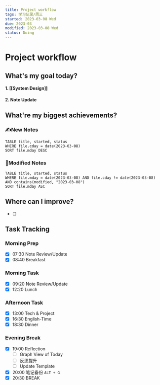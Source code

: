 ```yaml
---
title: Project workflow
tags: 学习记录/周三
started: 2023-03-08 Wed
due: 2023-03
modified: 2023-03-08 Wed
status: Doing
---
```

# Project workflow
## What's my goal today?
#### 1. [[System Design]]
#### 2. Note Update

## What're my biggest achievements?
### ✍️New Notes

```dataview
TABLE title, started, status
WHERE file.cday = date(2023-03-08)
SORT file.mday DESC
```

### 📝Modified Notes

```dataview
TABLE title, started, status
WHERE file.mday = date(2023-03-08) AND file.cday != date(2023-03-08) AND contains(modified, "2023-03-08")
SORT file.mday ASC
```

## Where can I improve?
- [ ] 
## Task Tracking
### Morning Prep
- [x] 07:30 Note Review/Update
- [x] 08:40 Breakfast
### Morning Task
- [x] 09:20 Note Review/Update
- [x] 12:20 Lunch
### Afternoon Task
- [x] 13:00 Tech & Project
- [x] 16:30 English-Time
- [x] 18:30 Dinner
### Evening Break
- [x] 19:00 Reflection
	- [ ] Graph View of Today
	- [ ] 反思提升
	- [ ] Update Template 
- [x] 20:00 笔记备份 `ALT + G`
- [x] 20:30 BREAK